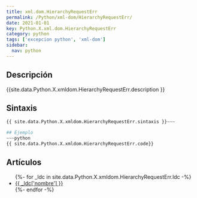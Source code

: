 ```yaml
---
title: xml.dom.HierarchyRequestErr
permalink: /Python/xml-dom/HierarchyRequestErr/
date: 2021-01-01
key: Python.X.xml.dom.HierarchyRequestErr
category: python
tags: ['excepcion python', 'xml-dom']
sidebar: 
  nav: python
---
```


## Descripción
{{site.data.Python.X.xmldom.HierarchyRequestErr.description }}

## Sintaxis
~~~python
{{ site.data.Python.X.xmldom.HierarchyRequestErr.sintaxis }}~~~

## Ejemplo
~~~python
{{ site.data.Python.X.xmldom.HierarchyRequestErr.code}}
~~~

## Artículos
<ul>
{%- for _ldc in site.data.Python.X.xmldom.HierarchyRequestErr.ldc -%}
   <li>
       <a href="{{_ldc['url'] }}">{{ _ldc['nombre'] }}</a>
   </li>
{%- endfor -%}
</ul>
